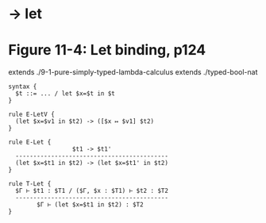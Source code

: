 # → let
# Figure 11-4: Let binding, p124

extends ./9-1-pure-simply-typed-lambda-calculus
extends ./typed-bool-nat

    syntax {
      $t ::= ... / let $x=$t in $t
    }

    rule E-LetV {
      (let $x=$v1 in $t2) -> ([$x ↦ $v1] $t2)
    }

    rule E-Let {
                      $t1 -> $t1'
      -------------------------------------------
      (let $x=$t1 in $t2) -> (let $x=$t1' in $t2)
    }

    rule T-Let {
      $Γ ⊢ $t1 : $T1 / ($Γ, $x : $T1) ⊢ $t2 : $T2
      -------------------------------------------
            $Γ ⊢ (let $x=$t1 in $t2) : $T2
    }
